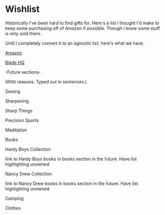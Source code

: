 # Wishlist

Historically I've been hard to find gifts for. Here's a list I thought I'd make to keep some purchasing off of Amazon if possible. Though I know some stuff is only sold there.

Until I completely convert it to an agnostic list, here's what we have.

[Amazon](https://www.amazon.com/hz/wishlist/ls/2S28WPVUQTF2N?ref_=wl_share)

[Blade HQ](https://www.bladehq.com/user_list/public/eee9dd41f34a67ad18dd364dc2c3e6a4)


-Future sections-

(With reasons. Typed out in sentences.)

Sewing

Sharpening

Sharp Things

Precision Sports

Meditation

Books

Hardy Boys Collection

link to Hardy Boys books in books section in the future. Have list highlighting unowned

Nancy Drew Collection

link to Nancy Drew books in books section in the future. Have list highlighting unowned

Camping

Clothes
